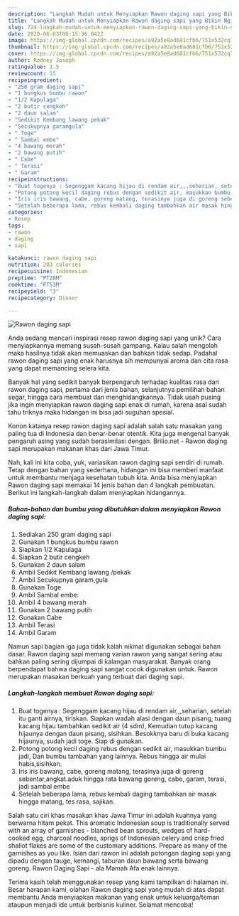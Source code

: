 ```yaml
---
description: "Langkah Mudah untuk Menyiapkan Rawon daging sapi yang Bikin Ngiler"
title: "Langkah Mudah untuk Menyiapkan Rawon daging sapi yang Bikin Ngiler"
slug: 724-langkah-mudah-untuk-menyiapkan-rawon-daging-sapi-yang-bikin-ngiler
date: 2020-06-03T00:15:36.042Z
image: https://img-global.cpcdn.com/recipes/a92a5e8ad681cfb6/751x532cq70/rawon-daging-sapi-foto-resep-utama.jpg
thumbnail: https://img-global.cpcdn.com/recipes/a92a5e8ad681cfb6/751x532cq70/rawon-daging-sapi-foto-resep-utama.jpg
cover: https://img-global.cpcdn.com/recipes/a92a5e8ad681cfb6/751x532cq70/rawon-daging-sapi-foto-resep-utama.jpg
author: Rodney Joseph
ratingvalue: 3.5
reviewcount: 15
recipeingredient:
- "250 gram daging sapi"
- "1 bungkus bumbu rawon"
- "1/2 Kapulaga"
- "2 butir cengkeh"
- "2 daun salam"
- "Sedikit Kembang lawang pekak"
- "Secukupnya garamgula"
- " Toge"
- " Sambal embe"
- "4 bawang merah"
- "2 bawang putih"
- " Cabe"
- " Terasi"
- " Garam"
recipeinstructions:
- "Buat togenya : Segenggam kacang hijau di rendam air,,,seharian, setelah itu ganti airnya, tiriskan. Siapkan wadah alasi dengan daun pisang, tuang kacang hijau tambahkan sedikit air (4 sdm), Kemudian tutup kacang hijaunya dengan daun pisang, sisihkan. Besokknya baru di buka kacang hijaunya, sudah jadi toge. Siap di gunakan."
- "Potong potong kecil daging rebus dengan sedikit air, masukkan bumbu jadi, Dan bumbu tambahan yang lainnya. Rebus hingga air mulai habis,sisihkan."
- "Iris iris bawang, cabe, goreng matang, terasinya juga di goreng sebentar,angkat.aduk hingga rata bawang goreng, cabe, garam, terasi, jadi sambal embe"
- "Setelah beberapa lama, rebus kembali daging tambahkan air masak hingga matang, tes rasa, sajikan."
categories:
- Resep
tags:
- rawon
- daging
- sapi

katakunci: rawon daging sapi 
nutrition: 203 calories
recipecuisine: Indonesian
preptime: "PT28M"
cooktime: "PT53M"
recipeyield: "3"
recipecategory: Dinner

---
```



![Rawon daging sapi](https://img-global.cpcdn.com/recipes/a92a5e8ad681cfb6/751x532cq70/rawon-daging-sapi-foto-resep-utama.jpg)

Anda sedang mencari inspirasi resep rawon daging sapi yang unik? Cara menyiapkannya memang susah-susah gampang. Kalau salah mengolah maka hasilnya tidak akan memuaskan dan bahkan tidak sedap. Padahal rawon daging sapi yang enak harusnya sih mempunyai aroma dan cita rasa yang dapat memancing selera kita.

Banyak hal yang sedikit banyak berpengaruh terhadap kualitas rasa dari rawon daging sapi, pertama dari jenis bahan, selanjutnya pemilihan bahan segar, hingga cara membuat dan menghidangkannya. Tidak usah pusing jika ingin menyiapkan rawon daging sapi enak di rumah, karena asal sudah tahu triknya maka hidangan ini bisa jadi suguhan spesial.

Konon katanya resep rawon daging sapi adalah salah satu masakan yang paling tua di Indonesia dan benar-benar otentik. Kita juga mengenal banyak pengaruh asing yang sudah berasimilasi dengan. Brilio.net - Rawon daging sapi merupakan makanan khas dari Jawa Timur.


Nah, kali ini kita coba, yuk, variasikan rawon daging sapi sendiri di rumah. Tetap dengan bahan yang sederhana, hidangan ini bisa memberi manfaat untuk membantu menjaga kesehatan tubuh kita. Anda bisa menyiapkan Rawon daging sapi memakai 14 jenis bahan dan 4 langkah pembuatan. Berikut ini langkah-langkah dalam menyiapkan hidangannya.

<!--inarticleads1-->

##### Bahan-bahan dan bumbu yang dibutuhkan dalam menyiapkan Rawon daging sapi:

1. Sediakan 250 gram daging sapi
1. Gunakan 1 bungkus bumbu rawon
1. Siapkan 1/2 Kapulaga
1. Siapkan 2 butir cengkeh
1. Gunakan 2 daun salam
1. Ambil Sedikit Kembang lawang /pekak
1. Ambil Secukupnya garam,gula
1. Gunakan  Toge
1. Ambil  Sambal embe:
1. Ambil 4 bawang merah
1. Gunakan 2 bawang putih
1. Gunakan  Cabe
1. Ambil  Terasi
1. Ambil  Garam


Namun sapi bagian iga juga tidak kalah nikmat digunakan sebagai bahan dasar. Rawon daging sapi memang varian rawon yang sangat sering atau bahkan paling sering dijumpai di kalangan masyarakat. Banyak orang berpendapat bahwa daging sapi sangat cocok digunakan untuk. Rawon merupakan masakan berkuah yang terbuat dari daging sapi. 

<!--inarticleads2-->

##### Langkah-langkah membuat Rawon daging sapi:

1. Buat togenya : Segenggam kacang hijau di rendam air,,,seharian, setelah itu ganti airnya, tiriskan. Siapkan wadah alasi dengan daun pisang, tuang kacang hijau tambahkan sedikit air (4 sdm), Kemudian tutup kacang hijaunya dengan daun pisang, sisihkan. Besokknya baru di buka kacang hijaunya, sudah jadi toge. Siap di gunakan.
1. Potong potong kecil daging rebus dengan sedikit air, masukkan bumbu jadi, Dan bumbu tambahan yang lainnya. Rebus hingga air mulai habis,sisihkan.
1. Iris iris bawang, cabe, goreng matang, terasinya juga di goreng sebentar,angkat.aduk hingga rata bawang goreng, cabe, garam, terasi, jadi sambal embe
1. Setelah beberapa lama, rebus kembali daging tambahkan air masak hingga matang, tes rasa, sajikan.


Salah satu ciri khas masakan khas Jawa Timur ini adalah kuahnya yang berwarna hitam pekat. This aromatic Indonesian soup is traditionally served with an array of garnishes - blanched bean sprouts, wedges of hard-cooked egg, charcoal noodles, sprigs of Indonesian celery and crisp fried shallot flakes are some of the customary additions. Prepare as many of the garnishes as you like. Isian dari rawon ini adalah potongan daging sapi yang dipadu dengan tauge, kemangi, taburan daun bawang serta bawang goreng. Rawon Daging Sapi - ala Mamah Afa enak lainnya. 

Terima kasih telah menggunakan resep yang kami tampilkan di halaman ini. Besar harapan kami, olahan Rawon daging sapi yang mudah di atas dapat membantu Anda menyiapkan makanan yang enak untuk keluarga/teman ataupun menjadi ide untuk berbisnis kuliner. Selamat mencoba!
